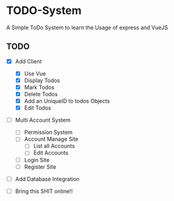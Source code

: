 # TODO-System
A Simple ToDo System to learn the Usage of express and VueJS

## TODO

* [x] Add Client
    * [x]  Use Vue
    * [x] Display Todos
    * [x] Mark Todos
    * [x] Delete Todos
    * [x] Add an UniqueID to todos Objects
    * [x] Edit Todos
* [ ] Multi Account System
    * [ ] Permission System
    * [ ] Account Manage Site
        * [ ] List all Accounts
        * [ ] Edit Accounts
    * [ ] Login Site
    * [ ] Register Site
* [ ] Add Database Integration
* [ ] Bring this SHIT online!!


